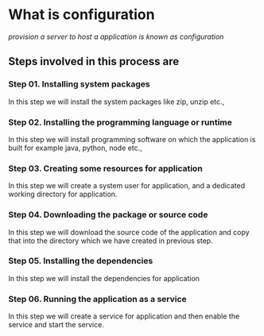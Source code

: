 # What is configuration

*provision a server to host a application is known as configuration*

## Steps involved in this process are

### Step 01. Installing system packages

In this step we will install the system packages like zip, unzip etc.,

### Step 02. Installing the programming language or runtime 

In this step we will install programming software on which the application is built for example java, python, node etc.,

### Step 03. Creating some resources for application

In this step we will create a system user for application, and a dedicated working directory for application. 

### Step 04. Downloading the package or source code

In this step we will download the source code of the application and copy that into the directory which we have created in previous step.

### Step 05. Installing the dependencies

In this step we will install the dependencies for application

### Step 06. Running the application as a service

In this step we will create a service for application and then enable the service and start the service.